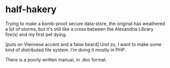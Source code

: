 # half-hakery
Trying to make a bomb-proof secure data-store,  the original has weathered a lot of storms, but it's still like a cross between 
the Alexandria Library fire(s) and my first pet dying.

[puts on Viennese accent and a false beard] Und zo, I want to make some kind of distributed file system.  I'm doing it mostly in PHP.

There is a poorly written manual, in .doc format.
